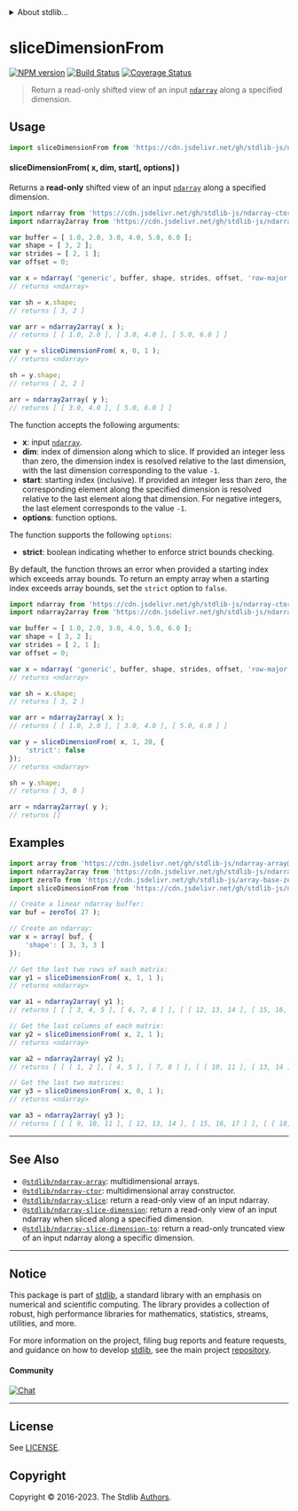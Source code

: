 <!--

@license Apache-2.0

Copyright (c) 2023 The Stdlib Authors.

Licensed under the Apache License, Version 2.0 (the "License");
you may not use this file except in compliance with the License.
You may obtain a copy of the License at

   http://www.apache.org/licenses/LICENSE-2.0

Unless required by applicable law or agreed to in writing, software
distributed under the License is distributed on an "AS IS" BASIS,
WITHOUT WARRANTIES OR CONDITIONS OF ANY KIND, either express or implied.
See the License for the specific language governing permissions and
limitations under the License.

-->


<details>
  <summary>
    About stdlib...
  </summary>
  <p>We believe in a future in which the web is a preferred environment for numerical computation. To help realize this future, we've built stdlib. stdlib is a standard library, with an emphasis on numerical and scientific computation, written in JavaScript (and C) for execution in browsers and in Node.js.</p>
  <p>The library is fully decomposable, being architected in such a way that you can swap out and mix and match APIs and functionality to cater to your exact preferences and use cases.</p>
  <p>When you use stdlib, you can be absolutely certain that you are using the most thorough, rigorous, well-written, studied, documented, tested, measured, and high-quality code out there.</p>
  <p>To join us in bringing numerical computing to the web, get started by checking us out on <a href="https://github.com/stdlib-js/stdlib">GitHub</a>, and please consider <a href="https://opencollective.com/stdlib">financially supporting stdlib</a>. We greatly appreciate your continued support!</p>
</details>

# sliceDimensionFrom

[![NPM version][npm-image]][npm-url] [![Build Status][test-image]][test-url] [![Coverage Status][coverage-image]][coverage-url] <!-- [![dependencies][dependencies-image]][dependencies-url] -->

> Return a read-only shifted view of an input [`ndarray`][@stdlib/ndarray/ctor] along a specified dimension.

<!-- Section to include introductory text. Make sure to keep an empty line after the intro `section` element and another before the `/section` close. -->

<section class="intro">

</section>

<!-- /.intro -->

<!-- Package usage documentation. -->



<section class="usage">

## Usage

```javascript
import sliceDimensionFrom from 'https://cdn.jsdelivr.net/gh/stdlib-js/ndarray-slice-dimension-from@deno/mod.js';
```

#### sliceDimensionFrom( x, dim, start\[, options] )

Returns a **read-only** shifted view of an input [`ndarray`][@stdlib/ndarray/ctor] along a specified dimension.

```javascript
import ndarray from 'https://cdn.jsdelivr.net/gh/stdlib-js/ndarray-ctor@deno/mod.js';
import ndarray2array from 'https://cdn.jsdelivr.net/gh/stdlib-js/ndarray-to-array@deno/mod.js';

var buffer = [ 1.0, 2.0, 3.0, 4.0, 5.0, 6.0 ];
var shape = [ 3, 2 ];
var strides = [ 2, 1 ];
var offset = 0;

var x = ndarray( 'generic', buffer, shape, strides, offset, 'row-major' );
// returns <ndarray>

var sh = x.shape;
// returns [ 3, 2 ]

var arr = ndarray2array( x );
// returns [ [ 1.0, 2.0 ], [ 3.0, 4.0 ], [ 5.0, 6.0 ] ]

var y = sliceDimensionFrom( x, 0, 1 );
// returns <ndarray>

sh = y.shape;
// returns [ 2, 2 ]

arr = ndarray2array( y );
// returns [ [ 3.0, 4.0 ], [ 5.0, 6.0 ] ]
```

The function accepts the following arguments:

-   **x**: input [`ndarray`][@stdlib/ndarray/ctor].
-   **dim**: index of dimension along which to slice. If provided an integer less than zero, the dimension index is resolved relative to the last dimension, with the last dimension corresponding to the value `-1`.
-   **start**: starting index (inclusive). If provided an integer less than zero, the corresponding element along the specified dimension is resolved relative to the last element along that dimension. For negative integers, the last element corresponds to the value `-1`.
-   **options**: function options.

The function supports the following `options`:

-   **strict**: boolean indicating whether to enforce strict bounds checking.

By default, the function throws an error when provided a starting index which exceeds array bounds. To return an empty array when a starting index exceeds array bounds, set the `strict` option to `false`.

```javascript
import ndarray from 'https://cdn.jsdelivr.net/gh/stdlib-js/ndarray-ctor@deno/mod.js';
import ndarray2array from 'https://cdn.jsdelivr.net/gh/stdlib-js/ndarray-to-array@deno/mod.js';

var buffer = [ 1.0, 2.0, 3.0, 4.0, 5.0, 6.0 ];
var shape = [ 3, 2 ];
var strides = [ 2, 1 ];
var offset = 0;

var x = ndarray( 'generic', buffer, shape, strides, offset, 'row-major' );
// returns <ndarray>

var sh = x.shape;
// returns [ 3, 2 ]

var arr = ndarray2array( x );
// returns [ [ 1.0, 2.0 ], [ 3.0, 4.0 ], [ 5.0, 6.0 ] ]

var y = sliceDimensionFrom( x, 1, 20, {
    'strict': false
});
// returns <ndarray>

sh = y.shape;
// returns [ 3, 0 ]

arr = ndarray2array( y );
// returns []
```

</section>

<!-- /.usage -->

<!-- Package usage notes. Make sure to keep an empty line after the `section` element and another before the `/section` close. -->

<section class="notes">

</section>

<!-- /.notes -->

<!-- Package usage examples. -->

<section class="examples">

## Examples

<!-- eslint no-undef: "error" -->

```javascript
import array from 'https://cdn.jsdelivr.net/gh/stdlib-js/ndarray-array@deno/mod.js';
import ndarray2array from 'https://cdn.jsdelivr.net/gh/stdlib-js/ndarray-to-array@deno/mod.js';
import zeroTo from 'https://cdn.jsdelivr.net/gh/stdlib-js/array-base-zero-to@deno/mod.js';
import sliceDimensionFrom from 'https://cdn.jsdelivr.net/gh/stdlib-js/ndarray-slice-dimension-from@deno/mod.js';

// Create a linear ndarray buffer:
var buf = zeroTo( 27 );

// Create an ndarray:
var x = array( buf, {
    'shape': [ 3, 3, 3 ]
});

// Get the last two rows of each matrix:
var y1 = sliceDimensionFrom( x, 1, 1 );
// returns <ndarray>

var a1 = ndarray2array( y1 );
// returns [ [ [ 3, 4, 5 ], [ 6, 7, 8 ] ], [ [ 12, 13, 14 ], [ 15, 16, 17 ] ], [ [ 21, 22, 23 ], [ 24, 25, 26 ] ] ]

// Get the last columns of each matrix:
var y2 = sliceDimensionFrom( x, 2, 1 );
// returns <ndarray>

var a2 = ndarray2array( y2 );
// returns [ [ [ 1, 2 ], [ 4, 5 ], [ 7, 8 ] ], [ [ 10, 11 ], [ 13, 14 ], [ 16, 17 ] ], [ [ 19, 20 ], [ 22, 23 ], [ 25, 26 ] ] ]

// Get the last two matrices:
var y3 = sliceDimensionFrom( x, 0, 1 );
// returns <ndarray>

var a3 = ndarray2array( y3 );
// returns [ [ [ 9, 10, 11 ], [ 12, 13, 14 ], [ 15, 16, 17 ] ], [ [ 18, 19, 20 ], [ 21, 22, 23 ], [ 24, 25, 26 ] ] ]
```

</section>

<!-- /.examples -->

<!-- Section to include cited references. If references are included, add a horizontal rule *before* the section. Make sure to keep an empty line after the `section` element and another before the `/section` close. -->

<section class="references">

</section>

<!-- /.references -->

<!-- Section for related `stdlib` packages. Do not manually edit this section, as it is automatically populated. -->

<section class="related">

* * *

## See Also

-   <span class="package-name">[`@stdlib/ndarray-array`][@stdlib/ndarray/array]</span><span class="delimiter">: </span><span class="description">multidimensional arrays.</span>
-   <span class="package-name">[`@stdlib/ndarray-ctor`][@stdlib/ndarray/ctor]</span><span class="delimiter">: </span><span class="description">multidimensional array constructor.</span>
-   <span class="package-name">[`@stdlib/ndarray-slice`][@stdlib/ndarray/slice]</span><span class="delimiter">: </span><span class="description">return a read-only view of an input ndarray.</span>
-   <span class="package-name">[`@stdlib/ndarray-slice-dimension`][@stdlib/ndarray/slice-dimension]</span><span class="delimiter">: </span><span class="description">return a read-only view of an input ndarray when sliced along a specified dimension.</span>
-   <span class="package-name">[`@stdlib/ndarray-slice-dimension-to`][@stdlib/ndarray/slice-dimension-to]</span><span class="delimiter">: </span><span class="description">return a read-only truncated view of an input ndarray along a specific dimension.</span>

</section>

<!-- /.related -->

<!-- Section for all links. Make sure to keep an empty line after the `section` element and another before the `/section` close. -->


<section class="main-repo" >

* * *

## Notice

This package is part of [stdlib][stdlib], a standard library with an emphasis on numerical and scientific computing. The library provides a collection of robust, high performance libraries for mathematics, statistics, streams, utilities, and more.

For more information on the project, filing bug reports and feature requests, and guidance on how to develop [stdlib][stdlib], see the main project [repository][stdlib].

#### Community

[![Chat][chat-image]][chat-url]

---

## License

See [LICENSE][stdlib-license].


## Copyright

Copyright &copy; 2016-2023. The Stdlib [Authors][stdlib-authors].

</section>

<!-- /.stdlib -->

<!-- Section for all links. Make sure to keep an empty line after the `section` element and another before the `/section` close. -->

<section class="links">

[npm-image]: http://img.shields.io/npm/v/@stdlib/ndarray-slice-dimension-from.svg
[npm-url]: https://npmjs.org/package/@stdlib/ndarray-slice-dimension-from

[test-image]: https://github.com/stdlib-js/ndarray-slice-dimension-from/actions/workflows/test.yml/badge.svg?branch=main
[test-url]: https://github.com/stdlib-js/ndarray-slice-dimension-from/actions/workflows/test.yml?query=branch:main

[coverage-image]: https://img.shields.io/codecov/c/github/stdlib-js/ndarray-slice-dimension-from/main.svg
[coverage-url]: https://codecov.io/github/stdlib-js/ndarray-slice-dimension-from?branch=main

<!--

[dependencies-image]: https://img.shields.io/david/stdlib-js/ndarray-slice-dimension-from.svg
[dependencies-url]: https://david-dm.org/stdlib-js/ndarray-slice-dimension-from/main

-->

[chat-image]: https://img.shields.io/gitter/room/stdlib-js/stdlib.svg
[chat-url]: https://app.gitter.im/#/room/#stdlib-js_stdlib:gitter.im

[stdlib]: https://github.com/stdlib-js/stdlib

[stdlib-authors]: https://github.com/stdlib-js/stdlib/graphs/contributors

[umd]: https://github.com/umdjs/umd
[es-module]: https://developer.mozilla.org/en-US/docs/Web/JavaScript/Guide/Modules

[deno-url]: https://github.com/stdlib-js/ndarray-slice-dimension-from/tree/deno
[umd-url]: https://github.com/stdlib-js/ndarray-slice-dimension-from/tree/umd
[esm-url]: https://github.com/stdlib-js/ndarray-slice-dimension-from/tree/esm
[branches-url]: https://github.com/stdlib-js/ndarray-slice-dimension-from/blob/main/branches.md

[stdlib-license]: https://raw.githubusercontent.com/stdlib-js/ndarray-slice-dimension-from/main/LICENSE

[@stdlib/ndarray/ctor]: https://github.com/stdlib-js/ndarray-ctor/tree/deno

<!-- <related-links> -->

[@stdlib/ndarray/array]: https://github.com/stdlib-js/ndarray-array/tree/deno

[@stdlib/ndarray/slice]: https://github.com/stdlib-js/ndarray-slice/tree/deno

[@stdlib/ndarray/slice-dimension]: https://github.com/stdlib-js/ndarray-slice-dimension/tree/deno

[@stdlib/ndarray/slice-dimension-to]: https://github.com/stdlib-js/ndarray-slice-dimension-to/tree/deno

<!-- </related-links> -->

</section>

<!-- /.links -->
